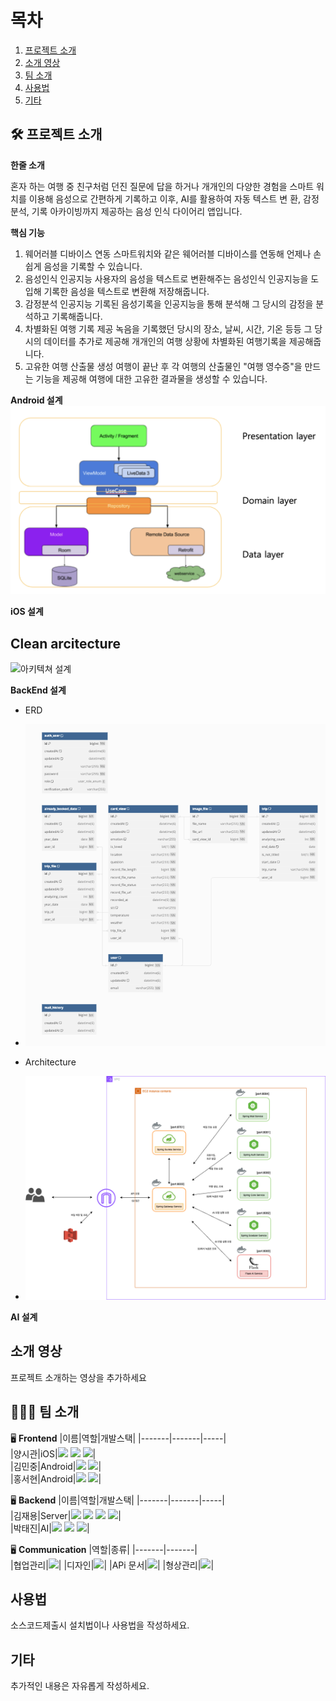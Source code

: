 # 목차
1. [프로젝트 소개](##-프로젝트-소개)
2. [소개 영상](##-소개-영상)
3. [팀 소개](##-팀-소개)
4. [사용법](##-사용법)
5. [기타](##-기타)

##  🛠 프로젝트 소개




**한줄 소개**

혼자 하는 여행 중 친구처럼 던진 질문에 답을 하거나 개개인의 다양한 경험을
스마트 워치를 이용해 음성으로 간편하게 기록하고 이후, AI를 활용하여 자동 텍스트 변 환, 감정분석, 기록 아카이빙까지 제공하는 음성 인식 다이어리 앱입니다.

**핵심 기능** 
1. 웨어러블 디바이스 연동
스마트워치와 같은 웨어러블 디바이스를 연동해 언제나 손쉽게 음성을 기록할 수 있습니다.
2. 음성인식 인공지능
사용자의 음성을 텍스트로 변환해주는 음성인식 인공지능을 도입해 기록한 음성을 텍스트로 변환해 저장해줍니다.
3. 감정분석 인공지능
기록된 음성기록을 인공지능을 통해 분석해 그 당시의 감정을 분석하고 기록해줍니다.
4. 차별화된 여행 기록 제공
녹음을 기록했던 당시의 장소, 날씨, 시간, 기온 등등 그 당시의 데이터를 추가로 제공해 개개인의 여행 상황에 차별화된 여행기록을 제공해줍니다.
5. 고유한 여행 산출물 생성
여행이 끝난 후 각 여행의 산출물인 "여행 영수증"을 만드는 기능을 제공해 여행에 대한 고유한 결과물을 생성할 수 있습니다.


**Android 설계**  
![](./src/Momentandroide.png)





**iOS 설계**

## Clean arcitecture
<img width="1032" alt="아키텍쳐 설계" src="https://github.com/kookmin-sw/capstone-2024-22/assets/105967852/e8a2e7cd-17c3-41d0-aa89-361439d7dc51">      




**BackEnd 설계**
- ERD
- ![](./src/momenterd.png)

- Architecture
- ![](./src/Momentarc.png)


**AI 설계**






## 소개 영상

프로젝트 소개하는 영상을 추가하세요





 ## 👩🏻‍💻 팀 소개  
 
🖥 **Frontend**
|이름|역할|개발스택|
|-------|-------|-----|    
|양시관|iOS|<img src="https://img.shields.io/badge/ios-%23000000.svg?&style=for-the-badge&logo=ios&logoColor=white" /> <img src="https://img.shields.io/badge/uikit-%232396F3.svg?&style=for-the-badge&logo=uikit&logoColor=white" /> <img src="https://img.shields.io/badge/swift-%23FA7343.svg?&style=for-the-badge&logo=swift&logoColor=white" />|  
|김민중|Android|<img src="https://img.shields.io/badge/android-%233DDC84.svg?&style=for-the-badge&logo=android&logoColor=black" /> <img src="https://img.shields.io/badge/kotlin-%230095D5.svg?&style=for-the-badge&logo=kotlin&logoColor=white" />|  
|홍서현|Android|<img src="https://img.shields.io/badge/android-%233DDC84.svg?&style=for-the-badge&logo=android&logoColor=black" /> <img src="https://img.shields.io/badge/kotlin-%230095D5.svg?&style=for-the-badge&logo=kotlin&logoColor=white" />|    

🖥 **Backend**
|이름|역할|개발스택|
|-------|-------|-----|    
|김재용|Server|<img src="https://img.shields.io/badge/spring-%236DB33F.svg?&style=for-the-badge&logo=spring&logoColor=white" /> <img src="https://img.shields.io/badge/mysql-%234479A1.svg?&style=for-the-badge&logo=mysql&logoColor=white" /> <img src="https://img.shields.io/badge/docker-%232496ED.svg?&style=for-the-badge&logo=docker&logoColor=white" /> <img src="https://img.shields.io/badge/json%20web%20tokens-%23000000.svg?&style=for-the-badge&logo=json%20web%20tokens&logoColor=white" />|  
|박태진|AI|<img src="https://img.shields.io/badge/tensorflow-%23FF6F00.svg?&style=for-the-badge&logo=tensorflow&logoColor=white" /> <img src="https://img.shields.io/badge/pytorch-%23EE4C2C.svg?&style=for-the-badge&logo=pytorch&logoColor=white" /> <img src="https://img.shields.io/badge/flask-%23000000.svg?&style=for-the-badge&logo=flask&logoColor=white" />|  

🖥 **Communication**
|역할|종류|
|-------|-------|    
|협업관리|<img src="https://img.shields.io/badge/notion-%23000000.svg?&style=for-the-badge&logo=notion&logoColor=white" />|
|디자인|<img src="https://img.shields.io/badge/figma-%23F24E1E.svg?&style=for-the-badge&logo=figma&logoColor=white" />|
|APi 문서|<img src="https://img.shields.io/badge/swagger-%2385EA2D.svg?&style=for-the-badge&logo=swagger&logoColor=black" />|
|형상관리|<img src="https://img.shields.io/badge/git-%23F05032.svg?&style=for-the-badge&logo=git&logoColor=white" />|    




## 사용법

소스코드제출시 설치법이나 사용법을 작성하세요.





## 기타

추가적인 내용은 자유롭게 작성하세요.








